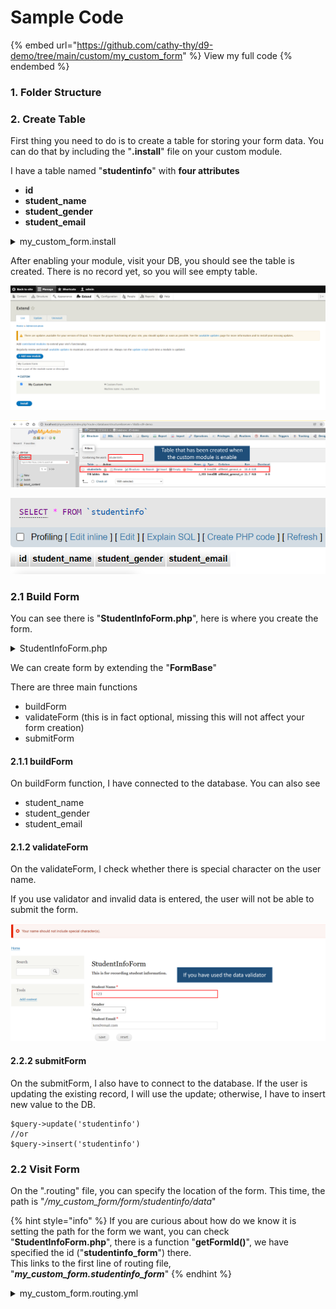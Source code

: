 # Sample Code

{% embed url="https://github.com/cathy-thy/d9-demo/tree/main/custom/my_custom_form" %}
View my full code
{% endembed %}

### 1. Folder Structure





### 2. Create Table

First thing you need to do is to create a table for storing your form data. You can do that by including the "**.install**" file on your custom module.&#x20;

I have a table named "**studentinfo**" with **four attributes**

* **id**
* **student\_name**
* **student\_gender**
* **student\_email**

<details>

<summary>my_custom_form.install</summary>

```php
<?php
function my_custom_form_schema() {
  $schema['studentinfo'] = [
    'fields' => [
      'id'=>[
        'type'=>'serial',
        'not null' => TRUE,
      ],
      'student_name'=>[
        'type' => 'varchar',
        'length' => 40,
        'not null' => TRUE,
      ],
      'student_gender'=>[
        'type' => 'varchar',
        'length' => 40,
        'not null' => TRUE,
      ],
      'student_email'=>[
        'type' => 'varchar',
        'length' => 40,
        'not null' => TRUE,
      ],
    ],
    'primary key' => ['id'],
  ];
  return $schema;
}
```

</details>

After enabling your module, visit your DB, you should see the table is created. There is no record yet, so you will see empty table.

![](../../.gitbook/assets/form1.png)

![](<../../.gitbook/assets/form2 (1).png>)

![](../../.gitbook/assets/form3.png)

### 2.1 Build Form

You can see there is "**StudentInfoForm.php**", here is where you create the form.&#x20;

<details>

<summary>StudentInfoForm.php</summary>

```php
<?php

namespace Drupal\my_custom_form\Form;

use Drupal\Core\Form\FormBase;
use Drupal\Core\Form\FormStateInterface;
use Drupal\Core\Database\Database;
use Drupal\Core\Url;
use Symfony\Component\HttpFoundation\RedirectResponse;

/**
 * Form Data
 */
class StudentInfoForm extends FormBase
{
    /**
     * {@inheritdoc}
     */
    public function getFormId()
    {
        return 'studentinfo_form';
    }

    /**
     * {@inheritdoc}
     */
    public function buildForm(array $form, FormStateInterface $form_state)
    {
        $conn = Database::getConnection();
        $record = [];
        if (isset($_GET['id'])) {
            $query = $conn->select('studentinfo', 'si')
                ->condition('id', $_GET['id'])
                ->fields('si');
            $record = $query->execute()->fetchAssoc();
        }

        //Description of the form to be displayed on the user interface
        $form['text_header'] = [
        '#prefix' => '<strong>',
        '#suffix' => '<br><br></strong>',
        '#markup' => $this->t('This is for recording student information.'),
        '#weight' => -100,
        ];

        //Different fields
        $form['student_name'] = [
        '#type' => 'textfield',
        '#title' => $this->t('Student Name'),
        '#required' => true,
        '#default_value' => (isset($record['student_name']) && $_GET['id']) ? $record['student_name'] : '',
        ];

        $form['student_gender'] = [
            '#type' => 'select',
            '#title' => $this->t('Gender'),
            '#options' => [
                'male' => t('Male'),
              'female' => t('Female'),
              'na' => t('Prefer not to say'),
              '#default_value' => (isset($record['student_gender']) && $_GET['id']) ? $record['student_gender'] : '',
            ],
        ];

        $form['student_email'] = [
        '#type' => 'email',
        '#title' => $this->t('Student Email'),
        '#required' => true,
        '#default_value' => (isset($record['student_email']) && $_GET['id']) ? $record['student_email'] : '',
        ];

        //Submit and Reset buttons
        $form['submit'] = [
        '#type' => 'submit',
        '#value' => 'save',
        ];

        $form['reset'] = [
        '#type' => 'button',
        '#value' => 'reset',
        '#attributes' => ['onclick' => 'this.form.reset();return false;',],
        ];
        return $form;
    }

    /**
    * {@inheritdoc}
    */
    public function validateForm(array &$form, FormStateInterface $form_state)
    {
        $student_name = $form_state->getValue('student_name');
        if (preg_match('/[#$%^&*()+=\-\[\]\';,.\/{}|":<>?~\\\\]/', $student_name)) {
            $form_state->setErrorByName('student_name', $this->t('Your name should not include special character(s).'));
        }
        parent::validateForm($form, $form_state);
    }

    /**
     * {@inheritdoc}
     */
    public function submitForm(array &$form, FormStateInterface $form_state)
    {

        $field = $form_state->getValues();

        $student_name = $field['student_name'];
        $student_gender = $field['student_gender'];
        $student_email = $field['student_email'];

        $field = [
            'student_name' => $student_name,
            'student_gender' => $student_gender,
            'student_email' => $student_email,
        ];
        $query = \Drupal::database();
        if (isset($_GET['id'])) {
            //for updating existing record
            $query->update('studentinfo')
                ->fields($field)
                ->condition('id', $_GET['id'])
                ->execute();
            \Drupal::messenger()->addMessage('Successfully saved data from custom form.');
        } else {
            //for inserting new value
            $query->insert('studentinfo')
                ->fields($field)
                ->execute();
            \Drupal::messenger()->addMessage('Successfully saved new data from custom form.');
        }
        drupal_flush_all_caches();
        $form_state->setRedirect('my_custom_form.studentinfo_table_controller_display');
    }
}
```

</details>

We can create form by extending the "**FormBase**"&#x20;

There are three main functions&#x20;

* buildForm
* validateForm  (this is in fact optional, missing this will not affect your form creation)
* submitForm

#### 2.1.1 buildForm

On buildForm function, I have connected to the database. You can also see&#x20;

* student\_name
* student\_gender
* student\_email

#### 2.1.2 validateForm

On the validateForm, I check whether there is special character on the user name.&#x20;

If you use validator and invalid data is entered, the user will not be able to submit the form.

![](../../.gitbook/assets/form6.png)

#### 2.2.2 submitForm

On the submitForm, I also have to connect to the database. If the user is updating the existing record, I will use the update; otherwise, I have to insert new value to the DB.

```
$query->update('studentinfo') 
//or
$query->insert('studentinfo')
```

### 2.2 Visit Form

On the ".routing" file, you can specify the location of the form. This time, the path is "_/my\_custom\_form/form/studentinfo/data_"

{% hint style="info" %}
If you are curious about how do we know it is setting the path for the form we want, you can check "**StudentInfoForm.php**", there is a function "**getFormId()**", we have specified the id ("**studentinfo\_form**") there. \
This links to the first line of routing file, "_**my\_custom\_form.studentinfo\_form**_"
{% endhint %}

<details>

<summary>my_custom_form.routing.yml</summary>

```php
my_custom_form.studentinfo_form:
  path: '/my_custom_form/form/studentinfo/data'
  defaults:
    _form: '\Drupal\my_custom_form\Form\StudentInfoForm'
    _title: 'Student Info Form'
  requirements:
    _access: 'TRUE'
```

</details>





